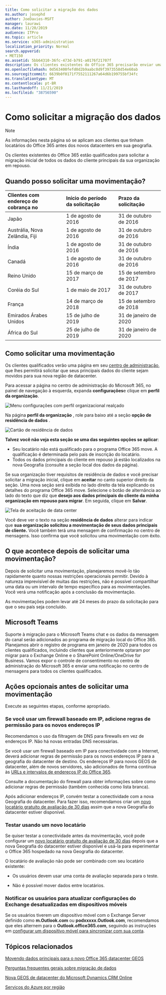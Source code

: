 ```yaml
---
title: Como solicitar a migração dos dados
ms.author: josephd
author: JoeDavies-MSFT
manager: laurawi
ms.date: 11/20/2019
audience: ITPro
ms.topic: article
ms.service: o365-administration
localization_priority: Normal
search.appverid:
- MET150
ms.assetid: 5bb64310-36fc-473d-b791-a0176f21707f
description: Os clientes existentes do Office 365 precisarão enviar uma solicitação antes do prazo final do seu país para que os dados do cliente de seus serviços do Office 365 participantes sejam movidos para a nova geografia.
ms.openlocfilehash: 0d563400fefd0d2b9aabc0d9f3973558d54e60ab
ms.sourcegitcommit: 6639b0f0171f7552111267a64d6b199755bf34fc
ms.translationtype: MT
ms.contentlocale: pt-BR
ms.lasthandoff: 11/21/2019
ms.locfileid: "38756590"
---
```

# <a name="how-to-request-your-data-move"></a>Como solicitar a migração dos dados

> [!NOTE]
> As informações nesta página só se aplicam aos clientes que tinham locatários do Office 365 antes dos novos datacenters em sua geografia. 
  
Os clientes existentes do Office 365 estão qualificados para solicitar a migração inicial de todos os dados do cliente principais da sua organização em repouso.  
  
## <a name="when-can-i-request-a-move"></a>Quando posso solicitar uma movimentação?

|**Clientes com endereço de cobrança no**|**Início do período da solicitação**|**Prazo da solicitação**|
|:-----|:-----|:-----|
|Japão  <br/> |1 de agosto de 2016  <br/> |31 de outubro de 2016  <br/> |
|Austrália, Nova Zelândia, Fiji  <br/> |1 de agosto de 2016  <br/> |31 de outubro de 2016  <br/> |
|Índia  <br/> |1 de agosto de 2016  <br/> |31 de outubro de 2016  <br/> |
|Canadá  <br/> |1 de agosto de 2016  <br/> |31 de outubro de 2016  <br/> |
|Reino Unido  <br/> |15 de março de 2017  <br/> |15 de setembro de 2017  <br/> |
|Coréia do Sul  <br/> |1 de maio de 2017  <br/> |31 de outubro de 2017  <br/> |
|França  <br/> |14 de março de 2018  <br/> |15 de setembro de 2018  <br/> |
|Emirados Árabes Unidos  <br/> |15 de julho de 2019  <br/> |31 de janeiro de 2020  <br/> |
|África do Sul  <br/> |25 de julho de 2019  <br/> |31 de janeiro de 2020  <br/> |
   
## <a name="how-to-request-a-move"></a>Como solicitar uma movimentação

Os clientes qualificados verão uma página em seu [centro de administração](https://aka.ms/365admin), que lhes permitirá solicitar que seus principais dados do cliente sejam movidos para sua nova região de datacenter.  
  
Para acessar a página no centro de administração do Microsoft 365, no painel de navegação à esquerda, expanda **configurações**e clique em **perfil da organização**.
  
![Menu configurações com perfil organizacional realçado](media/22799fac-32b4-4f79-ae60-3f6ffb7cfbd7.png)
  
Na página **perfil da organização** , role para baixo até a seção **opção de residência de dados** . 
  
![Cartão de residência de dados](media/dataresidencyae.jpg)
  
**Talvez você não veja esta seção se uma das seguintes opções se aplicar**:
- Seu locatário não está qualificado para o programa Office 365 move.  A qualificação é determinada pelo país de inscrição do locatário.
- Todos os dados principais do cliente em repouso já estão localizados na nova Geografia (consulte a seção local dos dados da página). 
  
Se sua organização tiver requisitos de residência de dados e você precisar solicitar a migração inicial, clique em **aceitar** no canto superior direito da seção. Uma nova seção será exibida no lado direito da tela explicando os detalhes do programa Office 365 move. Selecione o botão de alternância ao lado do texto que diz que **desejo aos dados principais do cliente da minha organização em repouso para migrar**. Em seguida, clique em **Salvar**.
  
![Tela de aceitação de data center](media/dataresidencyflyoutae.jpg)
  
Você deve ver o texto na seção **residência de dados** alterar para indicar que **sua organização solicitou a movimentação de seus dados principais de cliente.** Você também terá uma mensagem de confirmação no centro de mensagens. Isso confirma que você solicitou uma movimentação com êxito. 


  
## <a name="what-happens-after-requesting-a-move"></a>O que acontece depois de solicitar uma movimentação?

Depois de solicitar uma movimentação, planejaremos movê-lo tão rapidamente quanto nossas restrições operacionais permitir. Devido à natureza imprevisível de muitas das restrições, não é possível compartilhar uma data ou um intervalo de tempo específico para as movimentações. Você verá uma notificação após a conclusão da movimentação.
  
As movimentações podem levar até 24 meses do prazo da solicitação para que o seu país seja concluído.
  
## <a name="microsoft-teams"></a>Microsoft Teams

Suporte à migração para o Microsoft Teams chat e os dados da mensagem do canal serão adicionados ao programa de migração local do Office 365.  Planejamos abrir o registro de programa em janeiro de 2020 para todos os clientes qualificados, incluindo clientes que anteriormente optaram por migrar para o Exchange Online e o SharePoint Online/OneDrive for Business.  Vamos expor o controle de consentimento no centro de administração do Microsoft 365 e enviar uma notificação no centro de mensagens para todos os clientes qualificados.   

## <a name="optional-actions-before-you-request-a-move"></a>Ações opcionais antes de solicitar uma movimentação

Execute as seguintes etapas, conforme apropriado.
  
### <a name="if-you-use-an-ip-based-firewall-add-allow-rules-for-the-new-ip-addresses"></a>Se você usar um firewall baseado em IP, adicione regras de permissão para os novos endereços IP

Recomendamos o uso da filtragem de DNS para firewalls em vez de endereços IP. Não há novas entradas DNS necessárias.
  
Se você usar um firewall baseado em IP para conectividade com a Internet, deverá adicionar regras de permissão para os novos endereços IP para a geografia do datacenter de destino. Os endereços IP para novos GEOS de datacenter, além de novos servidores, são adicionados de forma contínua às [URLs e intervalos de endereços IP do Office 365](https://go.microsoft.com/fwlink/p/?LinkId=229631).
  
Consulte a documentação do firewall para obter informações sobre como adicionar regras de permissão (também conhecida como lista branca).
  
Após adicionar endereços IP, convém testar a conectividade com a nova Geografia do datacenter. Para fazer isso, recomendamos criar um [novo locatário gratuito de avaliação de 30 dias](https://go.microsoft.com/fwlink/?LinkId=522463) assim que a nova Geografia do datacenter estiver disponível. 
  
### <a name="test-using-a-new-tenant"></a>Testar usando um novo locatário

Se quiser testar a conectividade antes da movimentação, você pode configurar um [novo locatário gratuito de avaliação de 30 dias](https://go.microsoft.com/fwlink/?LinkId=522463) depois que a nova Geografia do datacenter estiver disponível e usá-la para experimentar o Office 365 hospedado na nova Geografia do datacenter. 
  
O locatário de avaliação não pode ser combinado com seu locatário existente:
  
- Os usuários devem usar uma conta de avaliação separada para o teste.
    
- Não é possível mover dados entre locatários.
    
### <a name="notify-users-to-update-out-of-date-exchange-settings-on-mobile-devices"></a>Notificar os usuários para atualizar configurações do Exchange desatualizadas em dispositivos móveis

Se os usuários tiverem um dispositivo móvel com o Exchange Server definido como **m.Outlook.com** ou **podxxxxx.Outlook.com**, recomendamos que eles alternem para o **Outlook.office365.com**, seguindo as instruções em [configurar um dispositivo móvel para sincronizar com sua conta](https://support.office.com/article/c9139caf-01ab-41a0-827c-3c06ee569ed3).

## <a name="related-topics"></a>Tópicos relacionados

[Movendo dados principais para o novo Office 365 datacenter GEOS](moving-data-to-new-datacenter-geos.md)

[Perguntas frequentes gerais sobre migração de dados](data-move-faq.md)

[Nova GEOS de datacenter do Microsoft Dynamics CRM Online](https://go.microsoft.com/fwlink/p/?Linkid=615924)
  
[Serviços do Azure por região](https://azure.microsoft.com/regions/)
  

